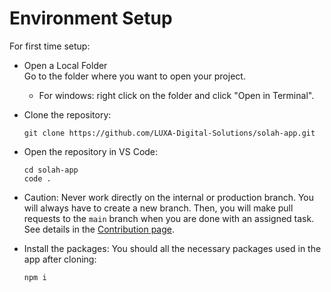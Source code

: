 # Environment Setup

For first time setup:

- Open a Local Folder  
  Go to the folder where you want to open your project.
    - For windows: right click on the folder and click "Open in Terminal".

- Clone the repository:  
  ```
  git clone https://github.com/LUXA-Digital-Solutions/solah-app.git
  ```

- Open the repository in VS Code:
  ```
  cd solah-app
  code .
  ```

- Caution: 
  Never work directly on the internal or production branch. You will always have to create a new branch. Then, you will make pull requests to the `main` branch when you are done with an assigned task. See details in the [Contribution page](/docs/Contribution/index.md).

- Install the packages:
  You should all the necessary packages used in the app after cloning:
  ```
  npm i
  ```
